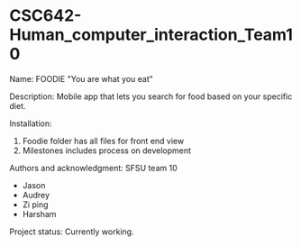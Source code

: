 # CSC642-Human_computer_interaction_Team10

Name: 
FOODIE
"You are what you eat"

Description: 
Mobile app that lets you search for food based on your specific diet.

Installation:
1. Foodie folder has all files for front end view
2. Milestones includes process on development

Authors and acknowledgment:
SFSU team 10
* Jason
* Audrey
* Zi ping
* Harsham

Project status:
Currently working.
